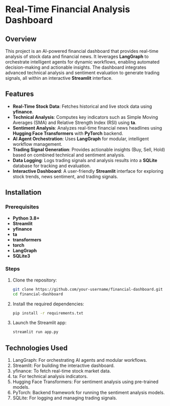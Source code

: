
# Real-Time Financial Analysis Dashboard  

## Overview  
This project is an AI-powered financial dashboard that provides real-time analysis of stock data and financial news. It leverages **LangGraph** to orchestrate intelligent agents for dynamic workflows, enabling automated decision-making and actionable insights. The dashboard integrates advanced technical analysis and sentiment evaluation to generate trading signals, all within an interactive **Streamlit** interface.

## Features  
- **Real-Time Stock Data**: Fetches historical and live stock data using **yfinance**.  
- **Technical Analysis**: Computes key indicators such as Simple Moving Averages (SMA) and Relative Strength Index (RSI) using **ta**.  
- **Sentiment Analysis**: Analyzes real-time financial news headlines using **Hugging Face Transformers** with **PyTorch** backend.  
- **AI Agent Orchestration**: Uses **LangGraph** for modular, intelligent workflow management.  
- **Trading Signal Generation**: Provides actionable insights (Buy, Sell, Hold) based on combined technical and sentiment analysis.  
- **Data Logging**: Logs trading signals and analysis results into a **SQLite** database for tracking and evaluation.  
- **Interactive Dashboard**: A user-friendly **Streamlit** interface for exploring stock trends, news sentiment, and trading signals.

## Installation  

### Prerequisites  
- **Python 3.8+**  
- **Streamlit**  
- **yfinance**  
- **ta**  
- **transformers**  
- **torch**  
- **LangGraph**  
- **SQLite3**  

### Steps  
1. Clone the repository:  
   ```bash
   git clone https://github.com/your-username/financial-dashboard.git
   cd financial-dashboard
2. Install the required dependencies:
   ```bash
   pip install -r requirements.txt
3. Launch the Streamlit app:
   ```bash
   streamlit run app.py

## Technologies Used
1. LangGraph: For orchestrating AI agents and modular workflows.
2. Streamlit: For building the interactive dashboard.
3. yfinance: To fetch real-time stock market data.
4. ta: For technical analysis indicators.
5. Hugging Face Transformers: For sentiment analysis using pre-trained models.
6. PyTorch: Backend framework for running the sentiment analysis models.
7. SQLite: For logging and managing trading signals.
